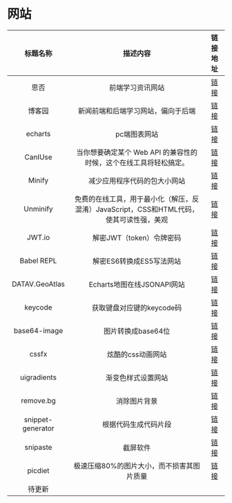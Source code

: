 # 网站

| 标题名称   | 描述内容 | 链接地址 | 
| :---: | :---: | :---: |
| 思否      | 前端学习资讯网站  | <a href="https://segmentfault.com/" target="_block">链接</a> |
| 博客园   | 新闻前端和后端学习网站，偏向于后端  | <a href="https://www.cnblogs.com/" target="_block">链接</a> |
| echarts   | pc端图表网站  | <a href="https://echarts.apache.org/zh/index.html" target="_block">链接</a> |
| CanIUse   | 当你想要确定某个 Web API 的兼容性的时候，这个在线工具将轻松搞定。  | <a href="https://caniuse.com/" target="_block">链接</a> |
| Minify   | 减少应用程序代码的包大小网站  | <a href="https://www.minifier.org/" target="_block">链接</a> |
| Unminify  | 免费的在线工具，用于最小化（解压，反混淆）JavaScript，CSS和HTML代码，使其可读性强，美观  | <a href="https://unminify.com/" target="_block">链接</a> |
| JWT.io  | 解密JWT（token）令牌密码  | <a href="https://jwt.io/" target="_block">链接</a> |
| Babel REPL  | 解密ES6转换成ES5写法网站  | <a href="https://babeljs.io/en/repl" target="_block">链接</a> |
| DATAV.GeoAtlas   | Echarts地图在线JSONAPI网站  | <a href="http://datav.aliyun.com/tools/atlas/#&lat=30.332329214580188&lng=106.72278672066881&zoom=3.5" target="_block">链接</a> |
| keycode   | 获取键盘对应键的keycode码  | <a href="https://keycode.info/" target="_block">链接</a> |
| base64-image   | 图片转换成base64位  | <a href="https://www.base64-image.de/" target="_block">链接</a> |
| cssfx   | 炫酷的css动画网站  | <a href="https://cssfx.netlify.app/" target="_block">链接</a> |
| uigradients   | 渐变色样式设置网站  | <a href="https://uigradients.com/#Relaxingred" target="_block">链接</a> |
| remove.bg   | 消除图片背景  | <a href="https://www.remove.bg/zh" target="_block">链接</a> |
| snippet-generator   | 根据代码生成代码片段  | <a href="https://snippet-generator.app/" target="_block">链接</a> |
| snipaste   | 截屏软件  | <a href="https://zh.snipaste.com/" target="_block">链接</a> |
| picdiet | 极速压缩80%的图片大小，而不损害其图片质量 | <a href="https://picdiet.eula.club/" target="_block">链接</a>
| 待更新 
